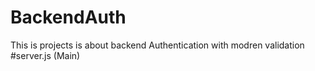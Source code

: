 # BackendAuth
This is projects is about backend Authentication with modren validation
#server.js (Main)